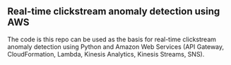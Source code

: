 ## Real-time clickstream anomaly detection using AWS

The code is this repo can be used as the basis for real-time clickstream anomaly detection using Python and Amazon Web Services (API Gateway, CloudFormation, Lambda, Kinesis Analytics, Kinesis Streams, SNS).
